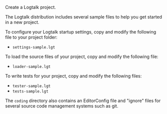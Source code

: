 Create a Logtalk project.

The Logtalk distribution includes several sample files to help you get started in a new project.

To configure your Logtalk startup settings, copy and modify the following file to your project folder:

- `settings-sample.lgt`

To load the source files of your project, copy and modify the following file:

- `loader-sample.lgt`

To write tests for your project, copy and modify the following files:

- `tester-sample.lgt`
- `tests-sample.lgt`

The `coding` directory also contains an EditorConfig file and "ignore" files for several source code management systems such as git.
